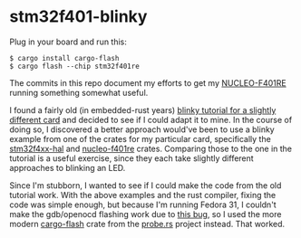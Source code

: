 # stm32f401-blinky

Plug in your board and run this:

    $ cargo install cargo-flash
    $ cargo flash --chip stm32f401re

The commits in this repo document my efforts to get my
[NUCLEO-F401RE](https://www.digikey.com/product-detail/en/stmicroelectronics/NUCLEO-F401RE/497-14360-ND/4695525)
running something somewhat useful.

I found a fairly old (in embedded-rust years) [blinky tutorial for a
slightly different
card](https://beta7.io/posts/embedded-rust-from-zero-to-blinky.html)
and decided to see if I could adapt it to mine. In the course of doing
so, I discovered a better approach would've been to use a blinky
example from one of the crates for my particular card, specifically
the
[stm32f4xx-hal](https://github.com/stm32-rs/stm32f4xx-hal/blob/master/examples/delay-blinky.rs)
and
[nucleo-f401re](https://github.com/jkristell/nucleo-f401re/blob/master/examples/timer-blinky.rs)
crates. Comparing those to the one in the tutorial is a useful
exercise, since they each take slightly different approaches to
blinking an LED.

Since I'm stubborn, I wanted to see if I could make the code from the
old tutorial work. With the above examples and the rust compiler,
fixing the code was simple enough, but because I'm running Fedora 31,
I couldn't make the gdb/openocd flashing work due to [this
bug](https://github.com/rust-embedded/book/issues/249), so I used the
more modern [cargo-flash](https://crates.io/crates/cargo-flash) crate
from the [probe.rs](https://probe.rs/) project instead. That worked.

